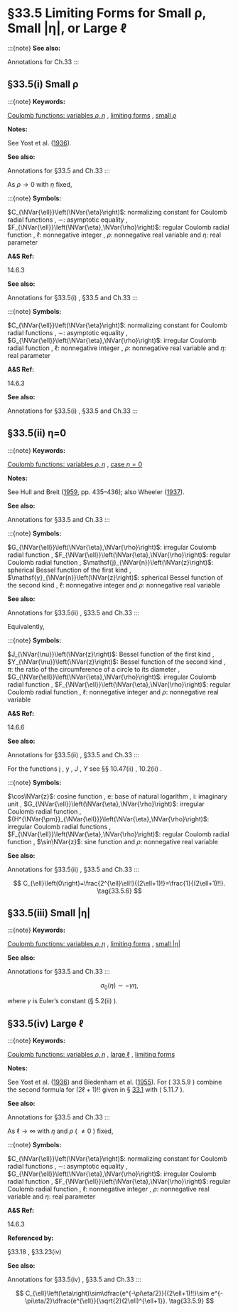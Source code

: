 # §33.5 Limiting Forms for Small ρ, Small |η|, or Large ℓ

:::{note}
**See also:**

Annotations for Ch.33
:::


## §33.5(i) Small ρ

:::{note}
**Keywords:**

[Coulomb functions: variables $\rho,\eta$](http://dlmf.nist.gov/search/search?q=Coulomb%20functions%3A%20variables%20%CF%81%2C%CE%B7) , [limiting forms](http://dlmf.nist.gov/search/search?q=limiting%20forms) , [small $\rho$](http://dlmf.nist.gov/search/search?q=small%20rho)

**Notes:**

See Yost et al. ([1936](./bib/Y.html#bib2473 "Coulomb wave functions in repulsive fields")).

**See also:**

Annotations for §33.5 and Ch.33
:::

As $\rho\to 0$ with $\eta$ fixed,

:::{note}
**Symbols:**

$C_{\NVar{\ell}}\left(\NVar{\eta}\right)$: normalizing constant for Coulomb radial functions , $\sim$: asymptotic equality , $F_{\NVar{\ell}}\left(\NVar{\eta},\NVar{\rho}\right)$: regular Coulomb radial function , $\ell$: nonnegative integer , $\rho$: nonnegative real variable and $\eta$: real parameter

**A&S Ref:**

14.6.3

**See also:**

Annotations for §33.5(i) , §33.5 and Ch.33
:::

:::{note}
**Symbols:**

$C_{\NVar{\ell}}\left(\NVar{\eta}\right)$: normalizing constant for Coulomb radial functions , $\sim$: asymptotic equality , $G_{\NVar{\ell}}\left(\NVar{\eta},\NVar{\rho}\right)$: irregular Coulomb radial function , $\ell$: nonnegative integer , $\rho$: nonnegative real variable and $\eta$: real parameter

**A&S Ref:**

14.6.3

**See also:**

Annotations for §33.5(i) , §33.5 and Ch.33
:::


## §33.5(ii) η=0

:::{note}
**Keywords:**

[Coulomb functions: variables $\rho,\eta$](http://dlmf.nist.gov/search/search?q=Coulomb%20functions%3A%20variables%20%CF%81%2C%CE%B7) , [case $\eta=0$](http://dlmf.nist.gov/search/search?q=case%20%CE%B7%3D0)

**Notes:**

See Hull and Breit ([1959](./bib/H.html#bib1110 "Coulomb Wave Functions"), pp. 435–436); also Wheeler ([1937](./bib/W.html#bib2698 "Wave functions for large arguments by the amplitude-phase method")).

**See also:**

Annotations for §33.5 and Ch.33
:::

:::{note}
**Symbols:**

$G_{\NVar{\ell}}\left(\NVar{\eta},\NVar{\rho}\right)$: irregular Coulomb radial function , $F_{\NVar{\ell}}\left(\NVar{\eta},\NVar{\rho}\right)$: regular Coulomb radial function , $\mathsf{j}_{\NVar{n}}\left(\NVar{z}\right)$: spherical Bessel function of the first kind , $\mathsf{y}_{\NVar{n}}\left(\NVar{z}\right)$: spherical Bessel function of the second kind , $\ell$: nonnegative integer and $\rho$: nonnegative real variable

**See also:**

Annotations for §33.5(ii) , §33.5 and Ch.33
:::

Equivalently,

:::{note}
**Symbols:**

$J_{\NVar{\nu}}\left(\NVar{z}\right)$: Bessel function of the first kind , $Y_{\NVar{\nu}}\left(\NVar{z}\right)$: Bessel function of the second kind , $\pi$: the ratio of the circumference of a circle to its diameter , $G_{\NVar{\ell}}\left(\NVar{\eta},\NVar{\rho}\right)$: irregular Coulomb radial function , $F_{\NVar{\ell}}\left(\NVar{\eta},\NVar{\rho}\right)$: regular Coulomb radial function , $\ell$: nonnegative integer and $\rho$: nonnegative real variable

**A&S Ref:**

14.6.6

**See also:**

Annotations for §33.5(ii) , §33.5 and Ch.33
:::

For the functions $\mathsf{j}$ , $\mathsf{y}$ , $J$ , $Y$ see §§ 10.47(ii) , 10.2(ii) .

:::{note}
**Symbols:**

$\cos\NVar{z}$: cosine function , $\mathrm{e}$: base of natural logarithm , $\mathrm{i}$: imaginary unit , $G_{\NVar{\ell}}\left(\NVar{\eta},\NVar{\rho}\right)$: irregular Coulomb radial function , ${H^{\NVar{\pm}}_{\NVar{\ell}}}\left(\NVar{\eta},\NVar{\rho}\right)$: irregular Coulomb radial functions , $F_{\NVar{\ell}}\left(\NVar{\eta},\NVar{\rho}\right)$: regular Coulomb radial function , $\sin\NVar{z}$: sine function and $\rho$: nonnegative real variable

**See also:**

Annotations for §33.5(ii) , §33.5 and Ch.33
:::


<a id="E6"></a>
$$
C_{\ell}\left(0\right)=\frac{2^{\ell}\ell!}{(2\ell+1)!}=\frac{1}{(2\ell+1)!!}. \tag{33.5.6}
$$


## §33.5(iii) Small |η|

:::{note}
**Keywords:**

[Coulomb functions: variables $\rho,\eta$](http://dlmf.nist.gov/search/search?q=Coulomb%20functions%3A%20variables%20%CF%81%2C%CE%B7) , [limiting forms](http://dlmf.nist.gov/search/search?q=limiting%20forms) , [small $\left|\eta\right|$](http://dlmf.nist.gov/search/search?q=small%20eta)

**See also:**

Annotations for §33.5 and Ch.33
:::


<a id="E7"></a>
$$
{\sigma_{0}}\left(\eta\right)\sim-\gamma\eta, \tag{33.5.7}
$$

where $\gamma$ is Euler’s constant (§ 5.2(ii) ).


## §33.5(iv) Large ℓ

:::{note}
**Keywords:**

[Coulomb functions: variables $\rho,\eta$](http://dlmf.nist.gov/search/search?q=Coulomb%20functions%3A%20variables%20%CF%81%2C%CE%B7) , [large $\ell$](http://dlmf.nist.gov/search/search?q=large%20ell) , [limiting forms](http://dlmf.nist.gov/search/search?q=limiting%20forms)

**Notes:**

See Yost et al. ([1936](./bib/Y.html#bib2473 "Coulomb wave functions in repulsive fields")) and Biedenharn et al. ([1955](./bib/B.html#bib280 "Coulomb functions for large charges and small velocities")). For ( 33.5.9 ) combine the second formula for $(2\ell+1)!!$ given in § [33.1](./33.1.md "§33.1 Special Notation ‣ Notation ‣ Chapter 33 Coulomb Functions") with ( 5.11.7 ).

**See also:**

Annotations for §33.5 and Ch.33
:::

As $\ell\to\infty$ with $\eta$ and $\rho$ ( $\neq 0$ ) fixed,

:::{note}
**Symbols:**

$C_{\NVar{\ell}}\left(\NVar{\eta}\right)$: normalizing constant for Coulomb radial functions , $\sim$: asymptotic equality , $G_{\NVar{\ell}}\left(\NVar{\eta},\NVar{\rho}\right)$: irregular Coulomb radial function , $F_{\NVar{\ell}}\left(\NVar{\eta},\NVar{\rho}\right)$: regular Coulomb radial function , $\ell$: nonnegative integer , $\rho$: nonnegative real variable and $\eta$: real parameter

**A&S Ref:**

14.6.3

**Referenced by:**

§33.18 , §33.23(iv)

**See also:**

Annotations for §33.5(iv) , §33.5 and Ch.33
:::


<a id="E9"></a>
$$
C_{\ell}\left(\eta\right)\sim\dfrac{e^{-\pi\eta/2}}{(2\ell+1)!!}\sim e^{-\pi\eta/2}\dfrac{e^{\ell}}{\sqrt{2}(2\ell)^{\ell+1}}. \tag{33.5.9}
$$
